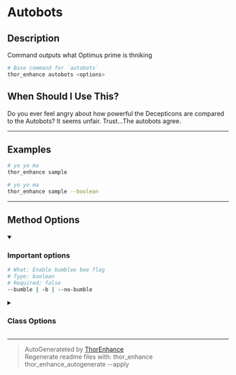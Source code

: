 # Autobots

## Description
Command outputs what Optimus prime is thniking

```bash
# Base command for `autobots`
thor_enhance autobots <options>
```
## When Should I Use This?

Do you ever feel angry about how powerful the Decepticons are compared to the Autobots? It seems unfair.
Trust...The autobots agree.




---

## Examples

```bash
# yo yo ma
thor_enhance sample
```

```bash
# yo yo ma
thor_enhance sample --boolean
```



---


## Method Options



<details open>
  <summary> <h3> Important options </h3> </summary>

```bash
# What: Enable bumblee bee flag
# Type: boolean
# Required: false
--bumble | -b | --no-bumble

```

</details>








<details>
  <summary> <h3> Class Options </h3> </summary>


```bash

```

</details>

---

> AutoGenerateted by [ThorEnhance](https://github.com/matt-taylor/thor_enhance) <br>
> Regenerate readme files with: thor_enhance thor_enhance_autogenerate --apply

